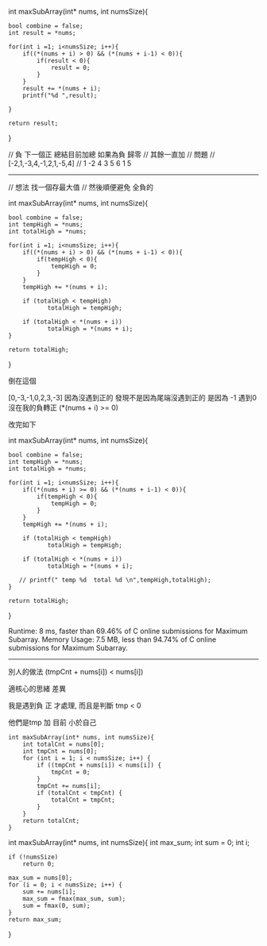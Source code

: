int maxSubArray(int* nums, int numsSize){

    bool combine = false;
    int result = *nums;

    for(int i =1; i<numsSize; i++){
        if((*(nums + i) > 0) && (*(nums + i-1) < 0)){
            if(result < 0){
                result = 0;
            }
        }
        result += *(nums + i);
        printf("%d ",result);

    }

    return result;
}



// 負 下一個正  總結目前加總  如果為負 歸零
// 其餘一直加
// 問題
// [-2,1,-3,4,-1,2,1,-5,4]
//     1 -2 4  3 5 6  1 5

------------------
//  想法 找一個存最大值
//  然後順便避免  全負的


int maxSubArray(int* nums, int numsSize){

    bool combine = false;
    int tempHigh = *nums;
    int totalHigh = *nums;

    for(int i =1; i<numsSize; i++){
        if((*(nums + i) > 0) && (*(nums + i-1) < 0)){
            if(tempHigh < 0){
                tempHigh = 0;
            }
        }
        tempHigh += *(nums + i);

        if (totalHigh < tempHigh)
               totalHigh = tempHigh;

        if (totalHigh < *(nums + i))
               totalHigh = *(nums + i);
    }

    return totalHigh;
}

倒在這個

[0,-3,-1,0,2,3,-3]
因為沒遇到正的
發現不是因為尾端沒遇到正的
是因為 -1 遇到0  沒在我的負轉正
(*(nums + i) >= 0)

改完如下

int maxSubArray(int* nums, int numsSize){

    bool combine = false;
    int tempHigh = *nums;
    int totalHigh = *nums;

    for(int i =1; i<numsSize; i++){
        if((*(nums + i) >= 0) && (*(nums + i-1) < 0)){
            if(tempHigh < 0){
                tempHigh = 0;
            }
        }
        tempHigh += *(nums + i);

        if (totalHigh < tempHigh)
               totalHigh = tempHigh;

        if (totalHigh < *(nums + i))
               totalHigh = *(nums + i);

       // printf(" temp %d  total %d \n",tempHigh,totalHigh);
    }

    return totalHigh;
}



Runtime: 8 ms, faster than 69.46% of C online submissions for Maximum Subarray.
Memory Usage: 7.5 MB, less than 94.74% of C online submissions for Maximum Subarray.




-------
別人的做法
(tmpCnt + nums[i]) < nums[i])

適核心的思緒 差異

我是遇到負 正  才處理,  而且是判斷 tmp < 0


他們是tmp 加 目前  小於自己

```
int maxSubArray(int* nums, int numsSize){
    int totalCnt = nums[0];
    int tmpCnt = nums[0];
    for (int i = 1; i < numsSize; i++) {
        if ((tmpCnt + nums[i]) < nums[i]) {
            tmpCnt = 0;
        }
        tmpCnt += nums[i];
        if (totalCnt < tmpCnt) {
            totalCnt = tmpCnt;
        }
    }
    return totalCnt;
}
```



int maxSubArray(int* nums, int numsSize){
    int max_sum;
    int sum = 0;
    int i;

    if (!numsSize)
        return 0;

    max_sum = nums[0];
    for (i = 0; i < numsSize; i++) {
        sum += nums[i];
        max_sum = fmax(max_sum, sum);
        sum = fmax(0, sum);
    }
    return max_sum;
}
